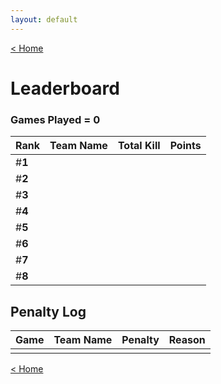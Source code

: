 ```yaml
---
layout: default
---
```


[< Home](./)

# **Leaderboard**

### Games Played = 0

|  Rank  | **Team Name**         | Total Kill | **Points** |
|:-------|:----------------------|:-----------|:-----------|
| #**1** |                       |            |            |
| #**2** |                       |            |            |
| #**3** |                       |            |            |
| #**4** |                       |            |            |
| #**5** |                       |            |            |
| #**6** |                       |            |            |
| #**7** |                       |            |            |
| #**8** |                       |            |            |

## Penalty Log

|  Game  | Team Name | Penalty | Reason                |
|:-------|:----------|:--------|:----------------------|
|        |           |         |                       |

[< Home](./)
